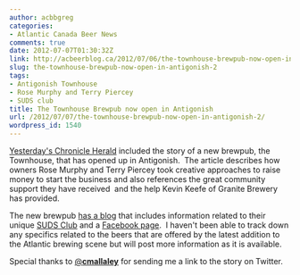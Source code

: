 ```yaml
---
author: acbbgreg
categories:
- Atlantic Canada Beer News
comments: true
date: 2012-07-07T01:30:32Z
link: http://acbeerblog.ca/2012/07/06/the-townhouse-brewpub-now-open-in-antigonish-2/
slug: the-townhouse-brewpub-now-open-in-antigonish-2
tags:
- Antigonish Townhouse
- Rose Murphy and Terry Piercey
- SUDS club
title: The Townhouse Brewpub now open in Antigonish
url: /2012/07/07/the-townhouse-brewpub-now-open-in-antigonish-2/
wordpress_id: 1540
---
```


[Yesterday's Chronicle Herald](http://thechronicleherald.ca/novascotia/114073-the-community-that-invests-together-drinks-together) included the story of a new brewpub, the Townhouse, that has opened up in Antigonish.  The article describes how owners Rose Murphy and Terry Piercey took creative approaches to raise money to start the business and also references the great community support they have received  and the help Kevin Keefe of Granite Brewery has provided.

The new brewpub [has a blog](http://antigonishtownhouse.blogspot.ca/) that includes information related to their unique [SUDS Club](http://antigonishtownhouse.blogspot.ca/p/join-suds-club.html) and a [Facebook page](http://www.facebook.com/AntigonishTownhouse).  I haven't been able to track down any specifics related to the beers that are offered by the latest addition to the Atlantic brewing scene but will post more information as it is available.

Special thanks to [@**cmallaley**](https://twitter.com/cmallaley) for sending me a link to the story on Twitter.

